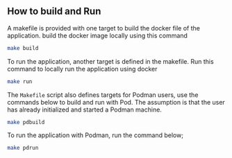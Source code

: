 ## How to build and Run
A makefile is provided with one target to build the docker file of the application. build the docker image locally using this command
```bash
make build
```

To run the application, another target is defined in the makefile. Run this command to locally run the application using docker
```bash
make run
```

The `Makefile` script also defines targets for Podman users, use the commands below to build and run with Pod. The assumption is that the user has already initialized and started a Podman machine.

```bash
make pdbuild
```
To run the application with Podman, run the command below;
```bash
make pdrun
```
